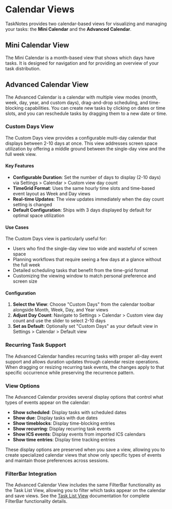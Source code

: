 # Calendar Views

TaskNotes provides two calendar-based views for visualizing and managing your tasks: the **Mini Calendar** and the **Advanced Calendar**.

## Mini Calendar View

The Mini Calendar is a month-based view that shows which days have tasks. It is designed for navigation and for providing an overview of your task distribution.

## Advanced Calendar View

The Advanced Calendar is a calendar with multiple view modes (month, week, day, year, and custom days), drag-and-drop scheduling, and time-blocking capabilities. You can create new tasks by clicking on dates or time slots, and you can reschedule tasks by dragging them to a new date or time.

### Custom Days View

The Custom Days view provides a configurable multi-day calendar that displays between 2-10 days at once. This view addresses screen space utilization by offering a middle ground between the single-day view and the full week view.

#### Key Features

- **Configurable Duration**: Set the number of days to display (2-10 days) via Settings > Calendar > Custom view day count
- **TimeGrid Format**: Uses the same hourly time slots and time-based event layout as Week and Day views
- **Real-time Updates**: The view updates immediately when the day count setting is changed
- **Default Configuration**: Ships with 3 days displayed by default for optimal space utilization

#### Use Cases

The Custom Days view is particularly useful for:
- Users who find the single-day view too wide and wasteful of screen space
- Planning workflows that require seeing a few days at a glance without the full week
- Detailed scheduling tasks that benefit from the time-grid format
- Customizing the viewing window to match personal preference and screen size

#### Configuration

1. **Select the View**: Choose "Custom Days" from the calendar toolbar alongside Month, Week, Day, and Year views
2. **Adjust Day Count**: Navigate to Settings > Calendar > Custom view day count and use the slider to select 2-10 days
3. **Set as Default**: Optionally set "Custom Days" as your default view in Settings > Calendar > Default view

### Recurring Task Support

The Advanced Calendar handles recurring tasks with proper all-day event support and allows duration updates through calendar resize operations. When dragging or resizing recurring task events, the changes apply to that specific occurrence while preserving the recurrence pattern.

### View Options

The Advanced Calendar provides several display options that control what types of events appear on the calendar:

- **Show scheduled**: Display tasks with scheduled dates
- **Show due**: Display tasks with due dates
- **Show timeblocks**: Display time-blocking entries
- **Show recurring**: Display recurring task events
- **Show ICS events**: Display events from imported ICS calendars
- **Show time entries**: Display time tracking entries

These display options are preserved when you save a view, allowing you to create specialized calendar views that show only specific types of events and maintain those preferences across sessions.

### FilterBar Integration

The Advanced Calendar View includes the same FilterBar functionality as the Task List View, allowing you to filter which tasks appear on the calendar and save views. See the [Task List View](task-list.md) documentation for complete FilterBar functionality details.